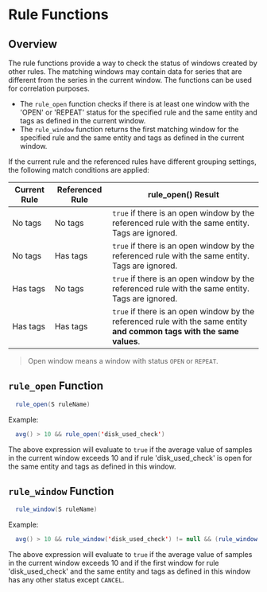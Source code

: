# Rule Functions

## Overview

The rule functions provide a way to check the status of windows created by other rules. The matching windows may contain data for series that are different from the series in the current window. The functions can be used for correlation purposes.

* The `rule_open` function checks if there is at least one window with the 'OPEN' or 'REPEAT' status for the specified rule and the same entity and tags as defined in the current window.
* The `rule_window` function returns the first matching window for the specified rule and the same entity and tags as defined in the current window.

If the current rule and the referenced rules have different grouping settings, the following match conditions are applied:

| Current Rule | Referenced Rule | rule_open() Result |
|---|---|---|
| No tags | No tags | `true` if there is an open window by the referenced rule with the same entity. Tags are ignored. |
| No tags | Has tags | `true` if there is an open window by the referenced rule with the same entity. Tags are ignored. |
| Has tags | No tags | `true` if there is an open window by the referenced rule with the same entity. Tags are ignored. |
| Has tags | Has tags | `true` if there is an open window by the referenced rule with the same entity **and common tags with the same values**. |

> Open window means a window with status `OPEN` or `REPEAT`.

## `rule_open` Function

```java
  rule_open(S ruleName)
```

  Example:

```java
  avg() > 10 && rule_open('disk_used_check')
```

The above expression will evaluate to `true` if the average value of samples in the current window exceeds 10 and if rule 'disk_used_check' is open for the same entity and tags as defined in this window.


## `rule_window` Function

```java
  rule_window(S ruleName)
```

  Example:

```java
  avg() > 10 && rule_window('disk_used_check') != null && (rule_window('disk_used_check').status != 'CANCEL')
```

The above expression will evaluate to `true` if the average value of samples in the current window exceeds 10 and if the first window for rule 'disk_used_check' and the same entity and tags as defined in this window has any other status except `CANCEL`.
